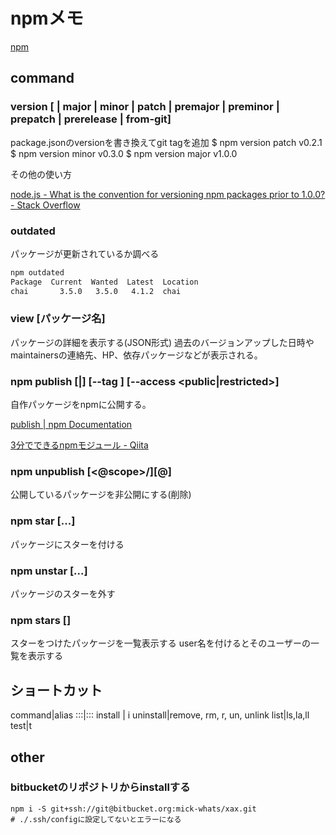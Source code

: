 # npmメモ

[npm](https://www.npmjs.com/)

## command

### version [<newversion> | major | minor | patch | premajor | preminor | prepatch | prerelease | from-git]

package.jsonのversionを書き換えてgit tagを追加
$ npm version patch
v0.2.1
$ npm version minor
v0.3.0
$ npm version major
v1.0.0

その他の使い方

[node\.js \- What is the convention for versioning npm packages prior to 1\.0\.0? \- Stack Overflow](https://stackoverflow.com/questions/28421489/what-is-the-convention-for-versioning-npm-packages-prior-to-1-0-0)

### outdated

パッケージが更新されているか調べる

```sh
npm outdated                                                                                                                +[master][~/Documents/node/tests/selfmemo]
Package  Current  Wanted  Latest  Location
chai       3.5.0   3.5.0   4.1.2  chai
```

### view [パッケージ名]

パッケージの詳細を表示する(JSON形式)
過去のバージョンアップした日時やmaintainersの連絡先、HP、依存パッケージなどが表示される。

### npm publish [<tarball>|<folder>] [--tag <tag>] [--access <public|restricted>]

自作パッケージをnpmに公開する。

[publish \| npm Documentation](https://docs.npmjs.com/cli/publish)

[3分でできるnpmモジュール \- Qiita](http://qiita.com/fnobi/items/f6b1574fb9f4518ed520)

### npm unpublish [<@scope>/]<pkg>[@<version>]

公開しているパッケージを非公開にする(削除)

### npm star [<pkg>...]

パッケージにスターを付ける

### npm unstar [<pkg>...]

パッケージのスターを外す

### npm stars [<user>]

スターをつけたパッケージを一覧表示する
user名を付けるとそのユーザーの一覧を表示する

## ショートカット

command|alias
:::|:::
install | i
uninstall|remove, rm, r, un, unlink
list|ls,la,ll
test|t



## other

### bitbucketのリポジトリからinstallする

```
npm i -S git+ssh://git@bitbucket.org:mick-whats/xax.git
# ./.ssh/configに設定してないとエラーになる
```
